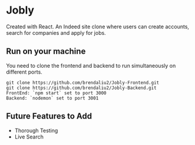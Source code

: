 # Jobly

Created with React.
An Indeed site clone where users can create accounts, search for companies and apply for jobs.

## Run on your machine

You need to clone the frontend and backend to run simultaneously on different ports.

```
git clone https://github.com/brendaliu2/Jobly-Frontend.git
git clone https://github.com/brendaliu2/Jobly-Backend.git
FrontEnd: `npm start` set to port 3000
Backend: `nodemon` set to port 3001
```


## Future Features to Add

* Thorough Testing
* Live Search

